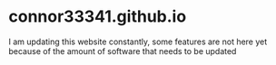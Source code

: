 # connor33341.github.io
I am updating this website constantly, some features are not here yet because of the amount of software that needs to be updated
